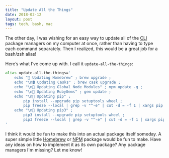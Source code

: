 ```yaml
---
title: "Update All the Things"
date: 2018-02-12
layout: post
tags: tech, bash, mac
---
```


The other day, I was wishing for an easy way to update all of the [CLI](https://en.wikipedia.org/wiki/Command-line_interface) package managers on my computer at once, rather than having to type each command separately. Then I realized, this would be a great job for a bash/zsh alias!

Here’s what I’ve come up with. I call it `update-all-the-things`:

```bash
alias update-all-the-things='
	echo "🍺 Updating Homebrew" ; brew upgrade ;
	echo "\n🛢 Updating Casks" ; brew cask upgrade ;
	echo "\n🚀 Updating Global Node Modules" ; npm update -g ;
	echo "\n💎 Updating RubyGems" ; gem update ;
	echo "\n🐍 Updating pip" ;
		pip install --upgrade pip setuptools wheel ;
		pip freeze --local | grep -v "^-e" | cut -d = -f 1 | xargs pip install -U
	echo "\n🐉 Updating pip3" ;
		pip3 install --upgrade pip setuptools wheel ;
		pip3 freeze --local | grep -v "^-e" | cut -d = -f 1 | xargs pip3 install -U
'
```

I think it would be fun to make this into an actual package itself someday. A super simple little [Homebrew](https://brew.sh) or [NPM](https://www.npmjs.com) package would be fun to make. Have any ideas on how to implement it as its own package? Any package managers I'm missing? Let me know!
